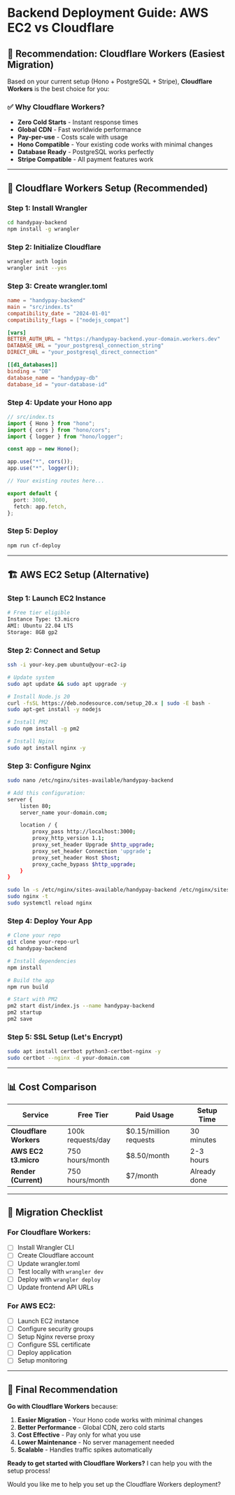 # Backend Deployment Guide: AWS EC2 vs Cloudflare

## 🎯 **Recommendation: Cloudflare Workers (Easiest Migration)**

Based on your current setup (Hono + PostgreSQL + Stripe), **Cloudflare Workers** is the best choice for you:

### ✅ **Why Cloudflare Workers?**

- **Zero Cold Starts** - Instant response times
- **Global CDN** - Fast worldwide performance
- **Pay-per-use** - Costs scale with usage
- **Hono Compatible** - Your existing code works with minimal changes
- **Database Ready** - PostgreSQL works perfectly
- **Stripe Compatible** - All payment features work

---

## 🚀 **Cloudflare Workers Setup (Recommended)**

### **Step 1: Install Wrangler**

```bash
cd handypay-backend
npm install -g wrangler
```

### **Step 2: Initialize Cloudflare**

```bash
wrangler auth login
wrangler init --yes
```

### **Step 3: Create wrangler.toml**

```toml
name = "handypay-backend"
main = "src/index.ts"
compatibility_date = "2024-01-01"
compatibility_flags = ["nodejs_compat"]

[vars]
BETTER_AUTH_URL = "https://handypay-backend.your-domain.workers.dev"
DATABASE_URL = "your_postgresql_connection_string"
DIRECT_URL = "your_postgresql_direct_connection"

[[d1_databases]]
binding = "DB"
database_name = "handypay-db"
database_id = "your-database-id"
```

### **Step 4: Update your Hono app**

```typescript
// src/index.ts
import { Hono } from "hono";
import { cors } from "hono/cors";
import { logger } from "hono/logger";

const app = new Hono();

app.use("*", cors());
app.use("*", logger());

// Your existing routes here...

export default {
  port: 3000,
  fetch: app.fetch,
};
```

### **Step 5: Deploy**

```bash
npm run cf-deploy
```

---

## 🏗️ **AWS EC2 Setup (Alternative)**

### **Step 1: Launch EC2 Instance**

```bash
# Free tier eligible
Instance Type: t3.micro
AMI: Ubuntu 22.04 LTS
Storage: 8GB gp2
```

### **Step 2: Connect and Setup**

```bash
ssh -i your-key.pem ubuntu@your-ec2-ip

# Update system
sudo apt update && sudo apt upgrade -y

# Install Node.js 20
curl -fsSL https://deb.nodesource.com/setup_20.x | sudo -E bash -
sudo apt-get install -y nodejs

# Install PM2
sudo npm install -g pm2

# Install Nginx
sudo apt install nginx -y
```

### **Step 3: Configure Nginx**

```bash
sudo nano /etc/nginx/sites-available/handypay-backend

# Add this configuration:
server {
    listen 80;
    server_name your-domain.com;

    location / {
        proxy_pass http://localhost:3000;
        proxy_http_version 1.1;
        proxy_set_header Upgrade $http_upgrade;
        proxy_set_header Connection 'upgrade';
        proxy_set_header Host $host;
        proxy_cache_bypass $http_upgrade;
    }
}

sudo ln -s /etc/nginx/sites-available/handypay-backend /etc/nginx/sites-enabled/
sudo nginx -t
sudo systemctl reload nginx
```

### **Step 4: Deploy Your App**

```bash
# Clone your repo
git clone your-repo-url
cd handypay-backend

# Install dependencies
npm install

# Build the app
npm run build

# Start with PM2
pm2 start dist/index.js --name handypay-backend
pm2 startup
pm2 save
```

### **Step 5: SSL Setup (Let's Encrypt)**

```bash
sudo apt install certbot python3-certbot-nginx -y
sudo certbot --nginx -d your-domain.com
```

---

## 📊 **Cost Comparison**

| Service                | Free Tier         | Paid Usage             | Setup Time   |
| ---------------------- | ----------------- | ---------------------- | ------------ |
| **Cloudflare Workers** | 100k requests/day | $0.15/million requests | 30 minutes   |
| **AWS EC2 t3.micro**   | 750 hours/month   | $8.50/month            | 2-3 hours    |
| **Render (Current)**   | 750 hours/month   | $7/month               | Already done |

---

## 🔧 **Migration Checklist**

### **For Cloudflare Workers:**

- [ ] Install Wrangler CLI
- [ ] Create Cloudflare account
- [ ] Update wrangler.toml
- [ ] Test locally with `wrangler dev`
- [ ] Deploy with `wrangler deploy`
- [ ] Update frontend API URLs

### **For AWS EC2:**

- [ ] Launch EC2 instance
- [ ] Configure security groups
- [ ] Setup Nginx reverse proxy
- [ ] Configure SSL certificate
- [ ] Deploy application
- [ ] Setup monitoring

---

## 🎯 **Final Recommendation**

**Go with Cloudflare Workers** because:

1. **Easier Migration** - Your Hono code works with minimal changes
2. **Better Performance** - Global CDN, zero cold starts
3. **Cost Effective** - Pay only for what you use
4. **Lower Maintenance** - No server management needed
5. **Scalable** - Handles traffic spikes automatically

**Ready to get started with Cloudflare Workers?** I can help you with the setup process!

Would you like me to help you set up the Cloudflare Workers deployment?
